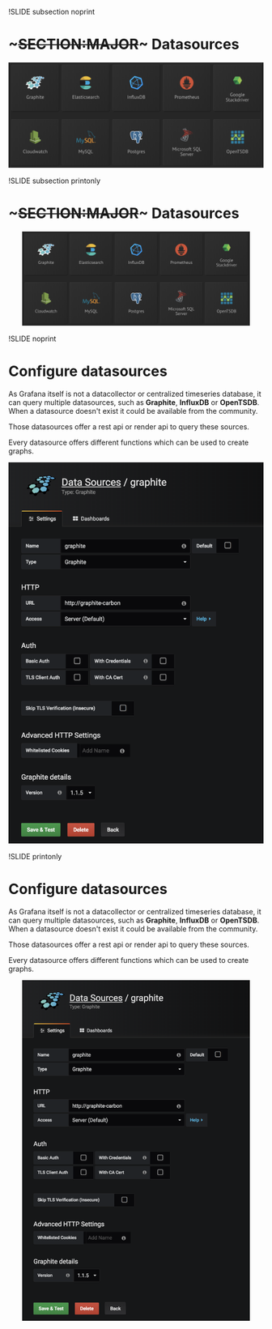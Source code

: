 !SLIDE subsection noprint
# ~~~SECTION:MAJOR~~~ Datasources

<center><img src="./_images/grafana_datasources_all.png"/></center>

!SLIDE subsection printonly
# ~~~SECTION:MAJOR~~~ Datasources

<center><img src="./_images/grafana_datasources_all.png" style="width:450px"/></center>

!SLIDE noprint
# Configure datasources

As Grafana itself is not a datacollector or centralized timeseries database, it can query multiple datasources, such as **Graphite**, **InfluxDB** or **OpenTSDB**.
When a datasource doesn't exist it could be available from the community.

Those datasources offer a rest api or render api to query these sources.

Every datasource offers different functions which can be used to create graphs.

<center><img src="./_images/grafana_datasources_graphite.png"/></center>

!SLIDE printonly
# Configure datasources

As Grafana itself is not a datacollector or centralized timeseries database, it can query multiple datasources, such as **Graphite**, **InfluxDB** or **OpenTSDB**.
When a datasource doesn't exist it could be available from the community.

Those datasources offer a rest api or render api to query these sources.

Every datasource offers different functions which can be used to create graphs.

<center><img src="./_images/grafana_datasources_graphite.png" style="width:450px"/></center>
